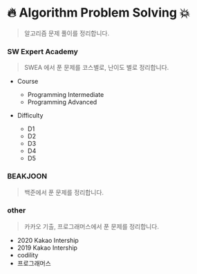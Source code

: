 # :fire: Algorithm Problem Solving :boom:

>  알고리즘 문제 풀이를 정리합니다.



### SW Expert Academy

> SWEA 에서 푼 문제를 코스별로, 난이도 별로 정리합니다.

- Course 
  - Programming Intermediate
  - Programming Advanced

- Difficulty
  - D1
  - D2
  - D3
  - D4
  - D5



### BEAKJOON

> 백준에서 푼 문제를 정리합니다.



### other

> 카카오 기출, 프로그래머스에서 푼 문제를 정리합니다.

- 2020 Kakao Intership
- 2019 Kakao Intership
- codility
- 프로그래머스
